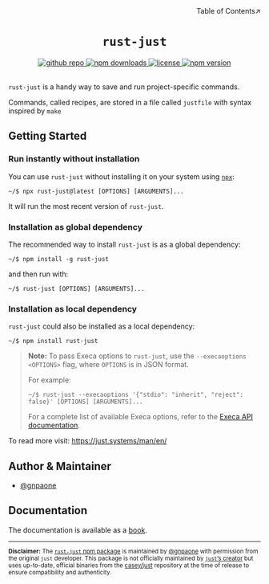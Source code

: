 <div align=right>Table of Contents↗️</div>

<h1 align=center><code>rust-just</code></h1>

<div align=center>
  <a href=https://github.com/gnpaone/rust-just>
    <img src=https://img.shields.io/badge/github-rust--just-silver?style=for-the-badge&logo=github&labelColor=black
 alt="github repo">
  </a>
  <a href=https://www.npmjs.com/package/rust-just>
    <img src=https://img.shields.io/npm/dm/rust-just?style=for-the-badge&color=orchid alt="npm downloads">
  </a>
  <a href=https://github.com/gnpaone/rust-just/blob/master/LICENSE>
    <img src=https://img.shields.io/npm/l/rust-just?style=for-the-badge alt="license">
  </a>
  <a href=https://www.npmjs.com/package/rust-just>
    <img src=https://img.shields.io/npm/v/rust-just?style=for-the-badge&labelColor=firebrick&color=tan&logo=npm
 alt="npm version">
  </a>
</div>
<br>

`rust-just` is a handy way to save and run project-specific commands.

Commands, called recipes, are stored in a file called `justfile` with syntax
inspired by `make`

## Getting Started

### Run instantly without installation

You can use `rust-just` without installing it on your system using <a href="https://www.npmjs.com/package/npx">`npx`</a>:

```
~/$ npx rust-just@latest [OPTIONS] [ARGUMENTS]...
```

It will run the most recent version of `rust-just`.

### Installation as global dependency

The recommended way to install `rust-just` is as a global dependency:

```
~/$ npm install -g rust-just
```

and then run with:

```
~/$ rust-just [OPTIONS] [ARGUMENTS]...
```

### Installation as local dependency

`rust-just` could also be installed as a local dependency:

```
~/$ npm install rust-just
```

> **Note:** To pass Execa options to `rust-just`, use the `--execaoptions <OPTIONS>` flag, where `OPTIONS` is in JSON format.
>
> For example:
> 
> ```
> ~/$ rust-just --execaoptions '{"stdio": "inherit", "reject": false}' [OPTIONS] [ARGUMENTS]...
> ```
> 
> For a complete list of available Execa options, refer to the [Execa API documentation](https://github.com/sindresorhus/execa/blob/main/docs/api.md#options-1).

To read more visit: https://just.systems/man/en/

## Author & Maintainer

- [@gnpaone](https://www.github.com/gnpaone)

## Documentation

The documentation is available as a [book](https://just.systems/man/en/).

<sub>
  <hr>
  <strong>Disclaimer:</strong>
  The <a href="https://www.npmjs.com/package/rust-just"><code>rust-just</code> npm package</a> is maintained by <a href="https://www.github.com/gnpaone">@gnpaone</a> with permission from the original <code>just</code> developer. This package is not officially maintained by <a href="https://github.com/casey"><code>just</code>’s creator</a> but uses up-to-date, official binaries from the <a href="https://github.com/casey/just">casey/just</a> repository at the time of release to ensure compatibility and authenticity.
</sub>

